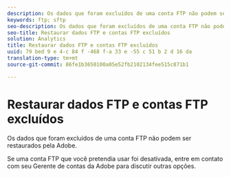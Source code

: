 ```yaml
---
description: Os dados que foram excluídos de uma conta FTP não podem ser restaurados pela Adobe.
keywords: ftp; sftp
seo-description: Os dados que foram excluídos de uma conta FTP não podem ser restaurados pela Adobe.
seo-title: Restaurar dados FTP e contas FTP excluídos
solution: Analytics
title: Restaurar dados FTP e contas FTP excluídos
uuid: 79 bed 9 e 4-c 84 f -468 f-a 33 e -55 c 51 b 2 d 16 da
translation-type: tm+mt
source-git-commit: 86fe1b3650100a05e52fb2102134fee515c871b1

---
```



# Restaurar dados FTP e contas FTP excluídos

Os dados que foram excluídos de uma conta FTP não podem ser restaurados pela Adobe.

Se uma conta FTP que você pretendia usar foi desativada, entre em contato com seu Gerente de contas da Adobe para discutir outras opções.
